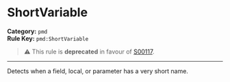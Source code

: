# ShortVariable
**Category:** `pmd`<br/>
**Rule Key:** `pmd:ShortVariable`<br/>
> :warning: This rule is **deprecated** in favour of [S00117](https://rules.sonarsource.com/java/RSPEC-117).

-----

Detects when a field, local, or parameter has a very short name.
